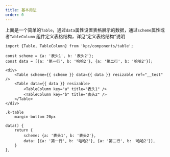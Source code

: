 ```yaml
---
title: 基本用法
order: 0
---
```


上面是一个简单的`Table`，通过`data`属性设置表格展示的数据，通过`scheme`属性或者`TableColumn`
组件定义表格结构，详见”定义表格结构“说明

```vdt
import {Table, TableColumn} from 'kpc/components/table';

const scheme = {a: '表头1', b: '表头2'};
const data = [{a: '第一行', b: '哈哈2'}, {a: '第二行', b: '哈哈2'}];

<div>
    <Table scheme={{ scheme }} data={{ data }} resizable ref="__test" />
    <Table data={{ data }} resizable>
        <TableColumn key="a" title="表头1" />
        <TableColumn key="b" title="表头2" />
    </Table>
</div>
```

```styl
.k-table
    margin-bottom 20px
```

```vue-data
data() {
    return {
        scheme: {a: '表头1', b: '表头2'},
        data: [{a: '第一行', b: '哈哈2'}, {a: '第二行', b: '哈哈2'}],
    }
},
```
